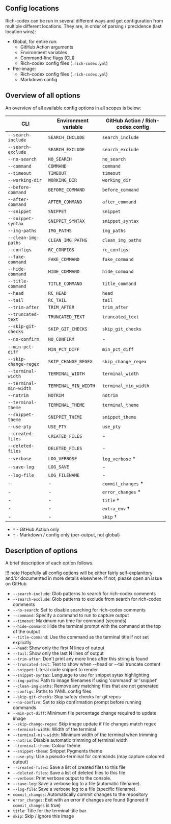 ## Config locations

Rich-codex can be run in several different ways and get configuration from multiple different locations.
They are, in order of parsing / precidence (last location wins):

<!-- prettier-ignore-start -->

- Global, for entire run:
    - GitHub Action arguments
    - Environment variables
    - Command-line flags (CLI)
    - Rich-codex config files (`.rich-codex.yml`)
- Per-image:
    - Rich-codex config files (`.rich-codex.yml`)
    - Markdown config

<!-- prettier-ignore-end -->

## Overview of all options

An overview of all available config options in all scopes is below:

| CLI                    | Environment variable | GitHub Action / Rich-codex config |
| ---------------------- | -------------------- | --------------------------------- |
| `--search-include`     | `SEARCH_INCLUDE`     | `search_include`                  |
| `--search-exclude`     | `SEARCH_EXCLUDE`     | `search_exclude`                  |
| `--no-search`          | `NO_SEARCH`          | `no_search`                       |
| `--command`            | `COMMAND`            | `command`                         |
| `--timeout`            | `TIMEOUT`            | `timeout`                         |
| `--working-dir`        | `WORKING_DIR`        | `working_dir`                     |
| `--before-command`     | `BEFORE_COMMAND`     | `before_command`                  |
| `--after-command`      | `AFTER_COMMAND`      | `after_command`                   |
| `--snippet`            | `SNIPPET`            | `snippet`                         |
| `--snippet-syntax`     | `SNIPPET_SYNTAX`     | `snippet_syntax`                  |
| `--img-paths`          | `IMG_PATHS`          | `img_paths`                       |
| `--clean-img-paths`    | `CLEAN_IMG_PATHS`    | `clean_img_paths`                 |
| `--configs`            | `RC_CONFIGS`         | `rc_configs`                      |
| `--fake-command`       | `FAKE_COMMAND`       | `fake_command`                    |
| `--hide-command`       | `HIDE_COMMAND`       | `hide_command`                    |
| `--title-command`      | `TITLE_COMMAND`      | `title_command`                   |
| `--head`               | `RC_HEAD`            | `head`                            |
| `--tail`               | `RC_TAIL`            | `tail`                            |
| `--trim-after`         | `TRIM_AFTER`         | `trim_after`                      |
| `--truncated-text`     | `TRUNCATED_TEXT`     | `truncated_text`                  |
| `--skip-git-checks`    | `SKIP_GIT_CHECKS`    | `skip_git_checks`                 |
| `--no-confirm`         | `NO_CONFIRM`         | -                                 |
| `--min-pct-diff`       | `MIN_PCT_DIFF`       | `min_pct_diff`                    |
| `--skip-change-regex`  | `SKIP_CHANGE_REGEX`  | `skip_change_regex`               |
| `--terminal-width`     | `TERMINAL_WIDTH`     | `terminal_width`                  |
| `--terminal-min-width` | `TERMINAL_MIN_WIDTH` | `terminal_min_width`              |
| `--notrim`             | `NOTRIM`             | `notrim`                          |
| `--terminal-theme`     | `TERMINAL_THEME`     | `terminal_theme`                  |
| `--snippet-theme`      | `SNIPPET_THEME`      | `snippet_theme`                   |
| `--use-pty`            | `USE_PTY`            | `use_pty`                         |
| `--created-files`      | `CREATED_FILES`      | -                                 |
| `--deleted-files`      | `DELETED_FILES`      | -                                 |
| `--verbose`            | `LOG_VERBOSE`        | `log_verbose` \*                  |
| `--save-log`           | `LOG_SAVE`           | -                                 |
| `--log-file`           | `LOG_FILENAME`       | -                                 |
| -                      | -                    | `commit_changes` \*               |
| -                      | -                    | `error_changes` \*                |
| -                      | -                    | `title` †                         |
| -                      | -                    | `extra_env` †                     |
| -                      | -                    | `skip` †                          |

- `*` - GitHub Action only
- `†` - Markdown / config only (per-output, not global)

## Description of options

A brief description of each option follows.

<!-- prettier-ignore-start -->
!!! note
    Hopefully all config options will be either fairly self-explanitory and/or documented in more details elsewhere.
    If not, please open an issue on GitHub
<!-- prettier-ignore-end -->

- `--search-include`: Glob patterns to search for rich-codex comments
- `--search-exclude`: Glob patterns to exclude from search for rich-codex comments
- `--no-search`: Set to disable searching for rich-codex comments
- `--command`: Specify a command to run to capture output
- `--timeout`: Maximum run time for command (seconds)
- `--hide-command`: Hide the terminal prompt with the command at the top of the output
- `--title-command`: Use the command as the terminal title if not set explicitly
- `--head`: Show only the first N lines of output
- `--tail`: Show only the last N lines of output
- `--trim-after`: Don't print any more lines after this string is found
- `--truncated-text`: Text to show when --head or --tail truncate content
- `--snippet`: Literal code snippet to render
- `--snippet-syntax`: Language to use for snippet sytax highlighting
- `--img-paths`: Path to image filenames if using 'command' or 'snippet'
- `--clean-img-paths`: Remove any matching files that are not generated
- `--configs`: Paths to YAML config files
- `--skip-git-checks`: Skip safety checks for git repos
- `--no-confirm`: Set to skip confirmation prompt before running commands
- `--min-pct-diff`: Minimum file percentage change required to update image
- `--skip-change-regex`: Skip image update if file changes match regex
- `--terminal-width`: Width of the terminal
- `--terminal-min-width`: Minimum width of the terminal when trimming
- `--notrim`: Disable automatic trimming of terminal width
- `--terminal-theme`: Colour theme
- `--snippet-theme`: Snippet Pygments theme
- `--use-pty`: Use a pseudo-terminal for commands (may capture coloured output)
- `--created-files`: Save a list of created files to this file
- `--deleted-files`: Save a list of deleted files to this file
- `--verbose`: Print verbose output to the console.
- `--save-log`: Save a verbose log to a file (automatic filename).
- `--log-file`: Save a verbose log to a file (specific filename).
- `commit_changes`: Automatically commit changes to the repository
- `error_changes`: Exit with an error if changes are found (Ignored if `commit_changes` is true)
- `title`: Title for the terminal title bar
- `skip`: Skip / ignore this image
